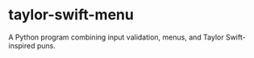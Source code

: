 # taylor-swift-menu
A Python program combining input validation, menus, and Taylor Swift-inspired  puns.
